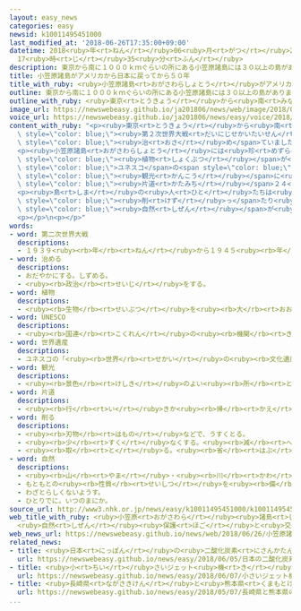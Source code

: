 ```yaml
---
layout: easy_news
categories: easy
newsid: k10011495451000
last_modified_at: '2018-06-26T17:35:00+09:00'
datetime: 2018<ruby>年<rt>ねん</rt></ruby>06<ruby>月<rt>がつ</rt></ruby>26<ruby>日<rt>にち</rt></ruby>
  17<ruby>時<rt>じ</rt></ruby>35<ruby>分<rt>ふん</rt></ruby>
description: 東京から南に１０００ｋｍぐらいの所にある小笠原諸島には３０以上の島があります。
title: 小笠原諸島がアメリカから日本に戻ってから５０年
title_with_ruby: <ruby>小笠原諸島<rt>おがさわらしょとう</rt></ruby>がアメリカから<ruby>日本<rt>にっぽん</rt></ruby>に<ruby>戻<rt>もど</rt></ruby>ってから５０<ruby>年<rt>ねん</rt></ruby>
outline: 東京から南に１０００ｋｍぐらいの所にある小笠原諸島には３０以上の島があります。
outline_with_ruby: <ruby>東京<rt>とうきょう</rt></ruby>から<ruby>南<rt>みなみ</rt></ruby>に１０００ｋｍぐらいの<ruby>所<rt>ところ</rt></ruby>にある<ruby>小笠原諸島<rt>おがさわらしょとう</rt></ruby>には３０<ruby>以上<rt>いじょう</rt></ruby>の<ruby>島<rt>しま</rt></ruby>があります。
image_url: https://newswebeasy.github.io/ja201806/news/web/image/2018/06/26/K10011495451_1806252122_1806252129_01_02.jpg
voice_url: https://newswebeasy.github.io/ja201806/news/easy/voice/2018/06/26/k10011495451000.mp4
content_with_ruby: "<p><ruby>東京<rt>とうきょう</rt></ruby>から<ruby>南<rt>みなみ</rt></ruby>に１０００ｋｍぐらいの<ruby>所<rt>ところ</rt></ruby>にある<ruby>小笠原諸島<rt>おがさわらしょとう</rt></ruby>には３０<ruby>以上<rt>いじょう</rt></ruby>の<ruby>島<rt>しま</rt></ruby>があります。<ruby>父島<rt>ちちじま</rt></ruby>と<ruby>母島<rt>ははじま</rt></ruby>には<ruby>人<rt>ひと</rt></ruby>が<ruby>住<rt>す</rt></ruby>んでいます。<ruby>小笠原諸島<rt>おがさわらしょとう</rt></ruby>は、<span\
  \ style=\"color: blue;\"><ruby>第２次世界大戦<rt>だいにじせかいたいせん</rt></ruby></span>のあとアメリカが<span\
  \ style=\"color: blue;\"><ruby>治<rt>おさ</rt></ruby>め</span>ていましたが、１９６８<ruby>年<rt>ねん</rt></ruby>に<ruby>日本<rt>にっぽん</rt></ruby>に<ruby>戻<rt>もど</rt></ruby>りました。２６<ruby>日<rt>にち</rt></ruby>、<ruby>小笠原諸島<rt>おがさわらしょとう</rt></ruby>が<ruby>日本<rt>にっぽん</rt></ruby>に<ruby>戻<rt>もど</rt></ruby>ってから５０<ruby>年<rt>ねん</rt></ruby>になりました。</p>\n\
  <p><ruby>小笠原諸島<rt>おがさわらしょとう</rt></ruby>には<ruby>珍<rt>めずら</rt></ruby>しい<ruby>動物<rt>どうぶつ</rt></ruby>や<span\
  \ style=\"color: blue;\"><ruby>植物<rt>しょくぶつ</rt></ruby></span>が<ruby>多<rt>おお</rt></ruby>いため、２０１１<ruby>年<rt>ねん</rt></ruby>に<span\
  \ style=\"color: blue;\">ユネスコ</span>の<span style=\"color: blue;\"><ruby>世界自然遺産<rt>せかいしぜんいさん</rt></ruby></span>になりました。<ruby>最近<rt>さいきん</rt></ruby>は<ruby>毎年<rt>まいとし</rt></ruby>３<ruby>万<rt>まん</rt></ruby><ruby>人<rt>にん</rt></ruby>ぐらいの<ruby>人<rt>ひと</rt></ruby>が<span\
  \ style=\"color: blue;\"><ruby>観光<rt>かんこう</rt></ruby></span>に<ruby>行<rt>い</rt></ruby>きます。<ruby>小笠原諸島<rt>おがさわらしょとう</rt></ruby>に<ruby>行<rt>い</rt></ruby>くには、<ruby>東京<rt>とうきょう</rt></ruby>から<ruby>船<rt>ふね</rt></ruby>で<ruby>行<rt>い</rt></ruby>かなければなりません。<ruby>船<rt>ふね</rt></ruby>は１<ruby>週間<rt>しゅうかん</rt></ruby>に１<ruby>回<rt>かい</rt></ruby>ぐらいで、<span\
  \ style=\"color: blue;\"><ruby>片道<rt>かたみち</rt></ruby></span>２４<ruby>時間<rt>じかん</rt></ruby>かかります。</p>\n\
  <p><ruby>島<rt>しま</rt></ruby>の<ruby>人<rt>ひと</rt></ruby>たちは<ruby>病気<rt>びょうき</rt></ruby>になったときなどのために、<ruby>飛行機<rt>ひこうき</rt></ruby>で<ruby>東京<rt>とうきょう</rt></ruby>へ<ruby>行<rt>い</rt></ruby>くことができるようにしてほしいと<ruby>言<rt>い</rt></ruby>っています。しかし、<ruby>飛行場<rt>ひこうじょう</rt></ruby>を<ruby>作<rt>つく</rt></ruby>るために<ruby>山<rt>やま</rt></ruby>を<span\
  \ style=\"color: blue;\"><ruby>削<rt>けず</rt></ruby>っ</span>たり<ruby>木<rt>き</rt></ruby>を<ruby>切<rt>き</rt></ruby>ったりすると<span\
  \ style=\"color: blue;\"><ruby>自然<rt>しぜん</rt></ruby></span>が<ruby>壊<rt>こわ</rt></ruby>れる<ruby>心配<rt>しんぱい</rt></ruby>があります。このため、<ruby>飛行場<rt>ひこうじょう</rt></ruby>を<ruby>作<rt>つく</rt></ruby>る<ruby>細<rt>こま</rt></ruby>かい<ruby>計画<rt>けいかく</rt></ruby>はまだ<ruby>決<rt>き</rt></ruby>まっていません。</p>\n\
  <p></p>\n<p></p>"
words:
- word: 第二次世界大戦
  descriptions:
  - １９３９<ruby><rb>年</rb><rt>ねん</rt></ruby>から１９４５<ruby><rb>年</rb><rt>ねん</rt></ruby>まで、<ruby><rb>日本</rb><rt>にっぽん</rt></ruby>・ドイツ・イタリアが、イギリス・フランス・アメリカ・ソ<ruby><rb>連</rb><rt>れん</rt></ruby>・<ruby><rb>中国</rb><rt>ちゅうごく</rt></ruby>などの<ruby><rb>連合国</rb><rt>れんごうこく</rt></ruby>と<ruby><rb>戦</rb><rt>たたか</rt></ruby>った<ruby><rb>戦争</rb><rt>せんそう</rt></ruby>。１９４５<ruby><rb>年</rb><rt>ねん</rt></ruby>（<ruby><rb>昭和</rb><rt>しょうわ</rt></ruby><ruby><rb>２０年</rb><rt>にじゅうねん</rt></ruby>）<ruby><rb>８月</rb><rt>はちがつ</rt></ruby><ruby><rb>１５</rb><rt>じゅうご</rt></ruby><ruby><rb>日</rb><rt>にち</rt></ruby>に<ruby><rb>日本</rb><rt>にっぽん</rt></ruby>が<ruby><rb>降伏</rb><rt>こうふく</rt></ruby>して<ruby><rb>終</rb><rt>お</rt></ruby>わった。
- word: 治める
  descriptions:
  - おだやかにする。しずめる。
  - <ruby><rb>政治</rb><rt>せいじ</rt></ruby>をする。
- word: 植物
  descriptions:
  - <ruby><rb>生物</rb><rt>せいぶつ</rt></ruby>を<ruby><rb>大</rb><rt>おお</rt></ruby>きく<ruby><rb>二</rb><rt>ふた</rt></ruby>つに<ruby><rb>分</rb><rt>わ</rt></ruby>けたときの<ruby><rb>一</rb><rt>ひと</rt></ruby>つで、<ruby><rb>動物</rb><rt>どうぶつ</rt></ruby>に<ruby><rb>対</rb><rt>たい</rt></ruby>するもう<ruby><rb>一</rb><rt>ひと</rt></ruby>つの<ruby><rb>生物</rb><rt>せいぶつ</rt></ruby>。<ruby><rb>木</rb><rt>き</rt></ruby>・<ruby><rb>草</rb><rt>くさ</rt></ruby>・きのこ・<ruby><rb>海藻</rb><rt>かいそう</rt></ruby>など。
- word: UNESCO
  descriptions:
  - <ruby><rb>国連</rb><rt>こくれん</rt></ruby>の<ruby><rb>機関</rb><rt>きかん</rt></ruby>の<ruby><rb>一</rb><rt>ひと</rt></ruby>つで、<ruby><rb>教育</rb><rt>きょういく</rt></ruby>や<ruby><rb>科学</rb><rt>かがく</rt></ruby>、また<ruby><rb>文化</rb><rt>ぶんか</rt></ruby>を<ruby><rb>通</rb><rt>つう</rt></ruby>じて、たがいに<ruby><rb>理解</rb><rt>りかい</rt></ruby>し<ruby><rb>合</rb><rt>あ</rt></ruby>い、<ruby><rb>世界</rb><rt>せかい</rt></ruby>の<ruby><rb>平和</rb><rt>へいわ</rt></ruby>と<ruby><rb>安全</rb><rt>あんぜん</rt></ruby>を<ruby><rb>守</rb><rt>まも</rt></ruby>ることを<ruby><rb>目的</rb><rt>もくてき</rt></ruby>としている。
- word: 世界遺産
  descriptions:
  - ユネスコの「<ruby><rb>世界</rb><rt>せかい</rt></ruby>の<ruby><rb>文化遺産</rb><rt>ぶんかいさん</rt></ruby><ruby><rb>及</rb><rt>およ</rt></ruby>び<ruby><rb>自然遺産</rb><rt>しぜんいさん</rt></ruby>の<ruby><rb>保護</rb><rt>ほご</rt></ruby>に<ruby><rb>関</rb><rt>かん</rt></ruby>する<ruby><rb>条約</rb><rt>じょうやく</rt></ruby>」（「<ruby><rb>世界遺産保護条約</rb><rt>せかいいさんほごじょうやく</rt></ruby>」）にもとづいて<ruby><rb>決</rb><rt>き</rt></ruby>められた、<ruby><rb>世界的</rb><rt>せかいてき</rt></ruby>に<ruby><rb>残</rb><rt>のこ</rt></ruby>す<ruby><rb>価値</rb><rt>かち</rt></ruby>があると<ruby><rb>認</rb><rt>みと</rt></ruby>められた<ruby><rb>文化</rb><rt>ぶんか</rt></ruby>や<ruby><rb>自然</rb><rt>しぜん</rt></ruby>。<ruby><rb>日本</rb><rt>にっぽん</rt></ruby>では、<ruby><rb>文化遺産</rb><rt>ぶんかいさん</rt></ruby>として<ruby><rb>姫路城</rb><rt>ひめじじょう</rt></ruby>や<ruby><rb>法隆寺</rb><rt>ほうりゅうじ</rt></ruby>・<ruby><rb>沖縄</rb><rt>おきなわ</rt></ruby>の<ruby><rb>首里城</rb><rt>しゅりじょう</rt></ruby>など、<ruby><rb>自然遺産</rb><rt>しぜんいさん</rt></ruby>として<ruby><rb>屋久島</rb><rt>やくしま</rt></ruby>や<ruby><rb>白神山地</rb><rt>しらかみさんち</rt></ruby>などが<ruby><rb>指定</rb><rt>してい</rt></ruby>されている。
- word: 観光
  descriptions:
  - <ruby><rb>景色</rb><rt>けしき</rt></ruby>のよい<ruby><rb>所</rb><rt>ところ</rt></ruby>や<ruby><rb>名所</rb><rt>めいしょ</rt></ruby>などを<ruby><rb>見物</rb><rt>けんぶつ</rt></ruby>して<ruby><rb>回</rb><rt>まわ</rt></ruby>ること。
- word: 片道
  descriptions:
  - <ruby><rb>行</rb><rt>い</rt></ruby>きか<ruby><rb>帰</rb><rt>かえ</rt></ruby>りかの、どちらか<ruby><rb>一方</rb><rt>いっぽう</rt></ruby>。
- word: 削る
  descriptions:
  - <ruby><rb>刃物</rb><rt>はもの</rt></ruby>などで、うすくとる。
  - <ruby><rb>少</rb><rt>すく</rt></ruby>なくする。<ruby><rb>減</rb><rt>へ</rt></ruby>らす。
  - <ruby><rb>取</rb><rt>と</rt></ruby>る。<ruby><rb>省</rb><rt>はぶ</rt></ruby>く。
- word: 自然
  descriptions:
  - <ruby><rb>山</rb><rt>やま</rt></ruby>・<ruby><rb>川</rb><rt>かわ</rt></ruby>・<ruby><rb>草</rb><rt>くさ</rt></ruby>・<ruby><rb>木</rb><rt>き</rt></ruby>・<ruby><rb>星</rb><rt>ほし</rt></ruby>・<ruby><rb>雲</rb><rt>くも</rt></ruby>・<ruby><rb>雨</rb><rt>あめ</rt></ruby>・<ruby><rb>雪</rb><rt>ゆき</rt></ruby>など、<ruby><rb>人</rb><rt>ひと</rt></ruby>が<ruby><rb>作</rb><rt>つく</rt></ruby>ったものでない<ruby><rb>物</rb><rt>もの</rt></ruby>。
  - もともとの<ruby><rb>性質</rb><rt>せいしつ</rt></ruby>を<ruby><rb>備</rb><rt>そな</rt></ruby>えていること。
  - わざとらしくないようす。
  - ひとりでに。いつのまにか。
source_url: http://www3.nhk.or.jp/news/easy/k10011495451000/k10011495451000.html
web_title_with_ruby: <ruby>小笠原<rt>おがさわら</rt></ruby><ruby>諸島<rt>しょとう</rt></ruby><ruby>返還<rt>へんかん</rt></ruby>50<ruby>年<rt>ねん</rt></ruby>
  <ruby>自然<rt>しぜん</rt></ruby><ruby>保護<rt>ほご</rt></ruby>と<ruby>交通<rt>こうつう</rt></ruby><ruby>手段<rt>しゅだん</rt></ruby><ruby>改善<rt>かいぜん</rt></ruby>が<ruby>課題<rt>かだい</rt></ruby>
web_news_url: https://newswebeasy.github.io/news/web/2018/06/26/小笠原諸島返還50年-自然保護と交通手段改善が課題
related_news:
- title: <ruby>日本<rt>にっぽん</rt></ruby>の<ruby>二酸化炭素<rt>にさんかたんそ</rt></ruby>の<ruby>濃度<rt>のうど</rt></ruby>が<ruby>今<rt>いま</rt></ruby>まででいちばん<ruby>高<rt>たか</rt></ruby>くなる
  url: https://newswebeasy.github.io/news/easy/2018/06/05/日本の二酸化炭素の濃度が今まででいちばん高くなる
- title: <ruby>小<rt>ちい</rt></ruby>さいジェット<ruby>機<rt>き</rt></ruby>「ホンダジェット」を<ruby>日本<rt>にっぽん</rt></ruby>でも<ruby>売<rt>う</rt></ruby>る
  url: https://newswebeasy.github.io/news/easy/2018/06/07/小さいジェット機ホンダジェットを日本でも売る
- title: <ruby>長崎県<rt>ながさきけん</rt></ruby>と<ruby>熊本県<rt>くまもとけん</rt></ruby>のキリスト<ruby>教<rt>きょう</rt></ruby>の<ruby>建物<rt>たてもの</rt></ruby>が<ruby>世界遺産<rt>せかいいさん</rt></ruby>に<ruby>決<rt>き</rt></ruby>まりそう
  url: https://newswebeasy.github.io/news/easy/2018/05/07/長崎県と熊本県のキリスト教の建物が世界遺産に決まりそう
...
```

